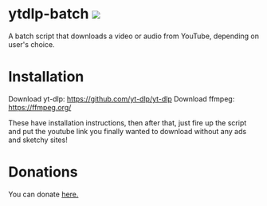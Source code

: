 # ytdlp-batch [![](https://img.shields.io/github/downloads/realtrollman2319/ytdlp-batch/total.svg)](https://github.com/realtrollman2319/ytdlp-batch/releases)
A batch script that downloads a video or audio from YouTube, depending on user's choice.

# Installation
Download yt-dlp: https://github.com/yt-dlp/yt-dlp
Download ffmpeg: https://ffmpeg.org/

These have installation instructions, then after that, just fire up the script and put the youtube link you finally wanted to download without any ads and sketchy sites!

# Donations
You can donate [here.](https://cgproductions-store.tebex.io/package/5222683)
